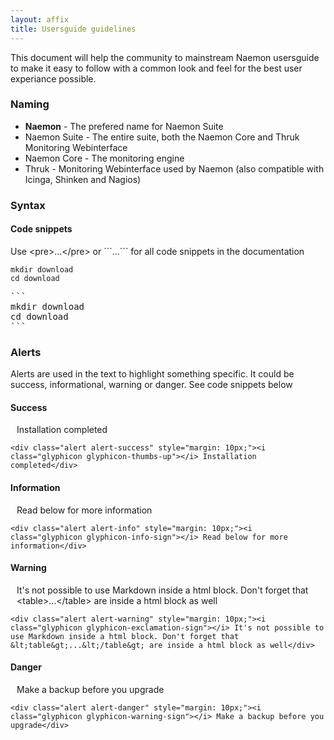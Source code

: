 ```yaml
---
layout: affix
title: Usersguide guidelines
---
```

This document will help the community to mainstream Naemon usersguide to make it easy to follow with a common look and feel for the best user experiance possible.

### Naming

* **Naemon** - The prefered name for Naemon Suite
* Naemon Suite - The entire suite, both the Naemon Core and Thruk Monitoring Webinterface
* Naemon Core - The monitoring engine
* Thruk - Monitoring Webinterface used by Naemon (also compatible with Icinga, Shinken and Nagios)

### Syntax

#### Code snippets
<p>Use &lt;pre&gt;...&lt;/pre&gt; or ```...``` for all code snippets in the documentation</p>

```
mkdir download
cd download
```
<pre>
```
mkdir download
cd download
```
</pre>

### Alerts
Alerts are used in the text to highlight something specific. It could be success, informational, warning or danger. See code snippets below

#### Success

<div class="alert alert-success" style="margin: 10px;"><i class="glyphicon glyphicon-thumbs-up"></i> Installation completed</div>

```
<div class="alert alert-success" style="margin: 10px;"><i class="glyphicon glyphicon-thumbs-up"></i> Installation completed</div>
```

#### Information

<div class="alert alert-info" style="margin: 10px;"><i class="glyphicon glyphicon-info-sign"></i> Read below for more information</div>

```
<div class="alert alert-info" style="margin: 10px;"><i class="glyphicon glyphicon-info-sign"></i> Read below for more information</div>
```

#### Warning 

<div class="alert alert-warning" style="margin: 10px;"><i class="glyphicon glyphicon-exclamation-sign"></i> It's not possible to use Markdown inside a html block. Don't forget that &lt;table&gt;...&lt;/table&gt; are inside a html block as well</div>

```
<div class="alert alert-warning" style="margin: 10px;"><i class="glyphicon glyphicon-exclamation-sign"></i> It's not possible to use Markdown inside a html block. Don't forget that &lt;table&gt;...&lt;/table&gt; are inside a html block as well</div>
```

#### Danger

<div class="alert alert-danger" style="margin: 10px;"><i class="glyphicon glyphicon-warning-sign"></i> Make a backup before you upgrade</div>

```
<div class="alert alert-danger" style="margin: 10px;"><i class="glyphicon glyphicon-warning-sign"></i> Make a backup before you upgrade</div>
```
